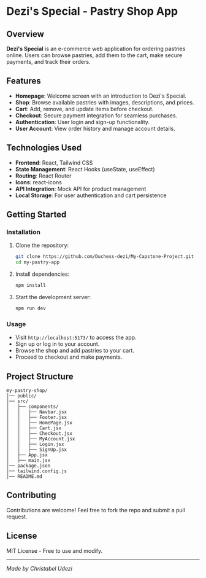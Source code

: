 # Dezi's Special - Pastry Shop App

## Overview

**Dezi's Special** is an e-commerce web application for ordering pastries online. Users can browse pastries, add them to the cart, make secure payments, and track their orders.

## Features

-  **Homepage**: Welcome screen with an introduction to Dezi's Special.
-  **Shop**: Browse available pastries with images, descriptions, and prices.
-  **Cart**: Add, remove, and update items before checkout.
-  **Checkout**: Secure payment integration for seamless purchases.
-  **Authentication**: User login and sign-up functionality.
-  **User Account**: View order history and manage account details.

## Technologies Used

- **Frontend**: React, Tailwind CSS
- **State Management**: React Hooks (useState, useEffect)
- **Routing**: React Router
- **Icons**: react-icons 
- **API Integration**: Mock API for product management
- **Local Storage**: For user authentication and cart persistence

##  Getting Started

###  Installation

1. Clone the repository:
   ```sh
   git clone https://github.com/Duchess-dezi/My-Capstone-Project.git
   cd my-pastry-app
   ```
2. Install dependencies:
   ```sh
   npm install
   ```
3. Start the development server:
   ```sh
   npm run dev
   ```

###  Usage

- Visit `http://localhost:5173/` to access the app.
- Sign up or log in to your account.
- Browse the shop and add pastries to your cart.
- Proceed to checkout and make payments.

##  Project Structure

```
my-pastry-shop/
│── public/
│── src/
│   ├── components/
│   │   ├── Navbar.jsx
│   │   ├── Footer.jsx
│   │   ├── HomePage.jsx
│   │   ├── Cart.jsx
│   │   ├── Checkout.jsx
│   │   ├── MyAccount.jsx
│   │   ├── Login.jsx
│   │   ├── SignUp.jsx
│   ├── App.jsx
│   ├── main.jsx
│── package.json
│── tailwind.config.js
│── README.md
```

##  Contributing

Contributions are welcome! Feel free to fork the repo and submit a pull request.

##  License

MIT License - Free to use and modify.

---

 *Made by Christabel Udezi*



